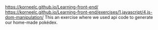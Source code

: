  https://korneelc.github.io/Learning-front-end/
 https://korneelc.github.io/Learning-front-end/exercises/1.javascript/4.js-dom-manipulation/
This an exercise where we used api code to generate our home-made pokédex.
